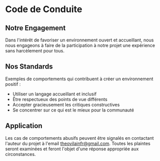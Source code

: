 # Code de Conduite

## Notre Engagement

Dans l'intérêt de favoriser un environnement ouvert et accueillant, nous nous engageons à faire de la participation à notre projet une expérience sans harcèlement pour tous.

## Nos Standards

Exemples de comportements qui contribuent à créer un environnement positif :
- Utiliser un langage accueillant et inclusif
- Être respectueux des points de vue différents
- Accepter gracieusement les critiques constructives
- Se concentrer sur ce qui est le mieux pour la communauté

## Application

Les cas de comportements abusifs peuvent être signalés en contactant l'auteur du projet à l'email theovilainfr@gmail.com. Toutes les plaintes seront examinées et feront l'objet d'une réponse appropriée aux circonstances.
